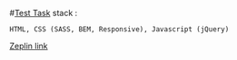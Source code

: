 #[Test Task](https://docs.google.com/document/d/1T-HmbZhnV2CWoT2SGzqDZ-bMhkk9OcpNFoW8R2Cvvow/edit)
stack : 

    HTML, CSS (SASS, BEM, Responsive), Javascript (jQuery)

[Zeplin link](https://app.zeplin.io/project/5afd41fefca4d6551d1de26d/screen/5f157c7bfab6d3067da5e34a)

